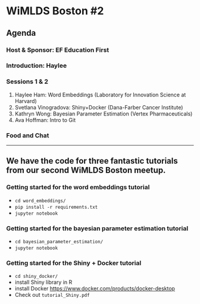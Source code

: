 # WiMLDS Boston #2

## __Agenda__
### Host & Sponsor: EF Education First

### Introduction: Haylee

### Sessions 1 & 2
1. Haylee Ham: Word Embeddings (Laboratory for Innovation Science at Harvard)
2. Svetlana Vinogradova: Shiny+Docker (Dana-Farber Cancer Institute)
3. Kathryn Wong: Bayesian Parameter Estimation (Vertex Pharmaceuticals)
4. Ava Hoffman: Intro to Git

### Food and Chat

----

## We have the code for three fantastic tutorials from our second WiMLDS Boston meetup.

### Getting started for the word embeddings tutorial
- `cd word_embeddings/`
- `pip install -r requirements.txt`
- `jupyter notebook`

### Getting started for the bayesian parameter estimation tutorial
- `cd bayesian_parameter_estimation/`
- `jupyter notebook`

### Getting started for the Shiny + Docker tutorial
- `cd shiny_docker/`
- install Shiny library in R
- install Docker https://www.docker.com/products/docker-desktop
- Check out `tutorial_Shiny.pdf`
